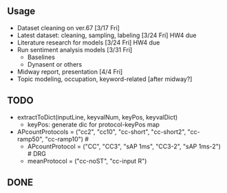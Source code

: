 Usage
-----
* Dataset cleaning on ver.67 [3/17 Fri]
* Latest dataset: cleaning, sampling, labeling [3/24 Fri] HW4 due
* Literature research for models [3/24 Fri] HW4 due
* Run sentiment analysis models [3/31 Fri]
  * Baselines
  * Dynasent or others
* Midway report, presentation [4/4 Fri]
* Topic modeling, occupation, keyword-related [after midway?]

TODO
----
* extractToDict(inputLine, keyvalNum, keyPos, keyvalDict)
  * keyPos: generate dic for protocol-keyPos map
* APcountProtocols = ("cc2", "cc10", "cc-short", "cc-short2", "cc-ramp50", "cc-ramp10") # 
	* APcountProtocol = ("CC", "CC3", "sAP 1ms", "CC3-2", "sAP 1ms-2") # DRG
	* meanProtocol = ("cc-noST", "cc-input R")


DONE
----
